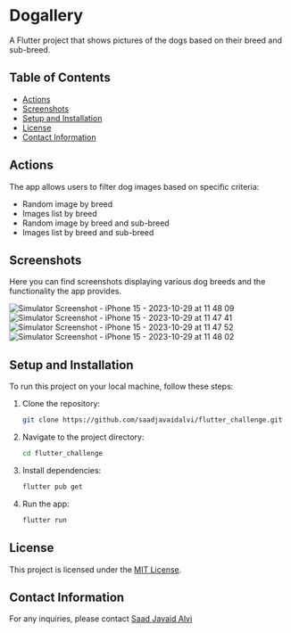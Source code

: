 # Dogallery

A Flutter project that shows pictures of the dogs based on their breed and sub-breed.

## Table of Contents
- [Actions](#actions)
- [Screenshots](#screenshots)
- [Setup and Installation](#setup-and-installation)
- [License](#license)
- [Contact Information](#contact-information)

## Actions
The app allows users to filter dog images based on specific criteria:
- Random image by breed
- Images list by breed
- Random image by breed and sub-breed
- Images list by breed and sub-breed


## Screenshots
Here you can find screenshots displaying various dog breeds and the functionality the app provides.

![Simulator Screenshot - iPhone 15 - 2023-10-29 at 11 48 09](https://github.com/saadjavaidalvi/flutter_challenge/assets/47794020/b293728f-c2be-4051-9c0e-f3a15893b52e)
![Simulator Screenshot - iPhone 15 - 2023-10-29 at 11 47 41](https://github.com/saadjavaidalvi/flutter_challenge/assets/47794020/c0724ad2-1c93-454d-8731-73e63e370366)
![Simulator Screenshot - iPhone 15 - 2023-10-29 at 11 47 52](https://github.com/saadjavaidalvi/flutter_challenge/assets/47794020/79210f6b-634c-47ad-b83a-f5afaa5573e0)
![Simulator Screenshot - iPhone 15 - 2023-10-29 at 11 48 02](https://github.com/saadjavaidalvi/flutter_challenge/assets/47794020/47545624-fe7d-4807-bcab-5c746e33b7e4)

## Setup and Installation
To run this project on your local machine, follow these steps:

1. Clone the repository:
   ```bash
   git clone https://github.com/saadjavaidalvi/flutter_challenge.git
    ```
2. Navigate to the project directory:
    ```bash
    cd flutter_challenge
    ```

3. Install dependencies:
    ```bash
    flutter pub get
    ```
4. Run the app:
    ```bash
    flutter run
    ```

## License
This project is licensed under the [MIT License](/LICENSE).



## Contact Information
For any inquiries, please contact [Saad Javaid Alvi](https://saadjavaidalvi.com/)
